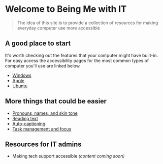 # Welcome to Being Me with IT

> The idea of this site is to provide a collection of resources for making everyday computer use more accessible

## A good place to start

It's worth checking out the features that your computer might have built-in. For easy access the accessibility pages for the most common types of computer you'll use are linked below.
- [Windows](https://www.microsoft.com/en-us/accessibility/windows?activetab=pivot_1%3aprimaryr2)
- [Apple](https://www.apple.com/accessibility/)
- [Ubuntu](https://help.ubuntu.com/community/Accessibility)

## More things that could be easier
- [Pronouns, names, and skin tone](https://gleebleneeble.github.io/Being-Me-With-IT/personalisation)
- [Reading text](https://gleebleneeble.github.io/Being-Me-With-IT/readability)
- [Auto-captioning](https://gleebleneeble.github.io/Being-Me-With-IT/autocaptioning)
- [Task management and focus](https://gleebleneeble.github.io/Being-Me-With-IT/tasks)


## Resources for IT admins
- Making tech support accessible *(content coming soon)*
